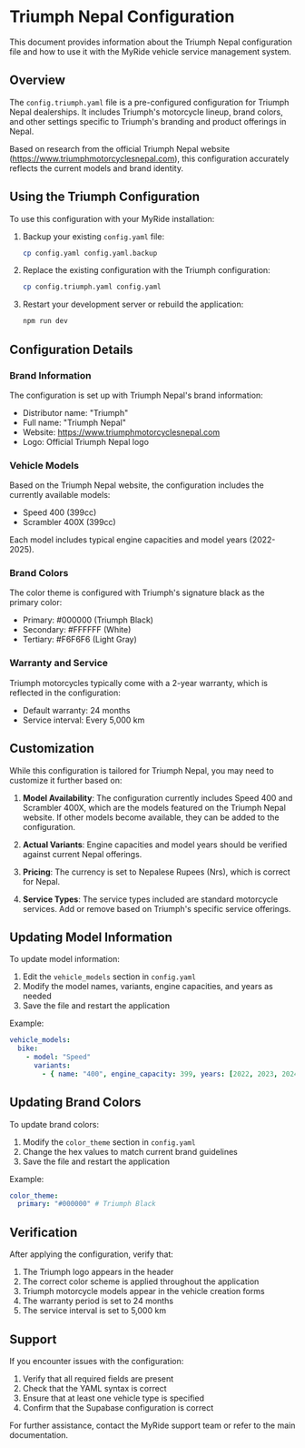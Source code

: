 # Triumph Nepal Configuration

This document provides information about the Triumph Nepal configuration file and how to use it with the MyRide vehicle service management system.

## Overview

The `config.triumph.yaml` file is a pre-configured configuration for Triumph Nepal dealerships. It includes Triumph's motorcycle lineup, brand colors, and other settings specific to Triumph's branding and product offerings in Nepal.

Based on research from the official Triumph Nepal website (https://www.triumphmotorcyclesnepal.com), this configuration accurately reflects the current models and brand identity.

## Using the Triumph Configuration

To use this configuration with your MyRide installation:

1. Backup your existing `config.yaml` file:
   ```bash
   cp config.yaml config.yaml.backup
   ```

2. Replace the existing configuration with the Triumph configuration:
   ```bash
   cp config.triumph.yaml config.yaml
   ```

3. Restart your development server or rebuild the application:
   ```bash
   npm run dev
   ```

## Configuration Details

### Brand Information
The configuration is set up with Triumph Nepal's brand information:
- Distributor name: "Triumph"
- Full name: "Triumph Nepal"
- Website: https://www.triumphmotorcyclesnepal.com
- Logo: Official Triumph Nepal logo

### Vehicle Models
Based on the Triumph Nepal website, the configuration includes the currently available models:
- Speed 400 (399cc)
- Scrambler 400X (399cc)

Each model includes typical engine capacities and model years (2022-2025).

### Brand Colors
The color theme is configured with Triumph's signature black as the primary color:
- Primary: #000000 (Triumph Black)
- Secondary: #FFFFFF (White)
- Tertiary: #F6F6F6 (Light Gray)

### Warranty and Service
Triumph motorcycles typically come with a 2-year warranty, which is reflected in the configuration:
- Default warranty: 24 months
- Service interval: Every 5,000 km

## Customization

While this configuration is tailored for Triumph Nepal, you may need to customize it further based on:

1. **Model Availability**: The configuration currently includes Speed 400 and Scrambler 400X, which are the models featured on the Triumph Nepal website. If other models become available, they can be added to the configuration.

2. **Actual Variants**: Engine capacities and model years should be verified against current Nepal offerings.

3. **Pricing**: The currency is set to Nepalese Rupees (Nrs), which is correct for Nepal.

4. **Service Types**: The service types included are standard motorcycle services. Add or remove based on Triumph's specific service offerings.

## Updating Model Information

To update model information:

1. Edit the `vehicle_models` section in `config.yaml`
2. Modify the model names, variants, engine capacities, and years as needed
3. Save the file and restart the application

Example:
```yaml
vehicle_models:
  bike:
    - model: "Speed"
      variants:
        - { name: "400", engine_capacity: 399, years: [2022, 2023, 2024, 2025] }
```

## Updating Brand Colors

To update brand colors:

1. Modify the `color_theme` section in `config.yaml`
2. Change the hex values to match current brand guidelines
3. Save the file and restart the application

Example:
```yaml
color_theme:
  primary: "#000000" # Triumph Black
```

## Verification

After applying the configuration, verify that:

1. The Triumph logo appears in the header
2. The correct color scheme is applied throughout the application
3. Triumph motorcycle models appear in the vehicle creation forms
4. The warranty period is set to 24 months
5. The service interval is set to 5,000 km

## Support

If you encounter issues with the configuration:

1. Verify that all required fields are present
2. Check that the YAML syntax is correct
3. Ensure that at least one vehicle type is specified
4. Confirm that the Supabase configuration is correct

For further assistance, contact the MyRide support team or refer to the main documentation.